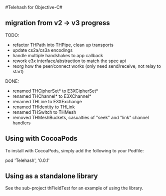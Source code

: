 #Telehash for Objective-C#

## migration from v2 -> v3 progress

TODO:

* refactor THPath into THPipe, clean up transports
* update cs2a/cs3a encodings
* handle multiple handshakes to app callback
* rework e3x interface/abstraction to match the spec api
* reorg how the peer/connect works (only need send/receive, not relay to start)

DONE:

* renamed THCipherSet* to E3XCipherSet*
* renamed THChannel* to E3XChannel*
* renamed THLine to E3XExchange
* renamed THIdentity to THLink
* renamed THSwitch to THMesh
* removed THMeshBuckets, casualties of "seek" and "link" channel handlers


Using with CocoaPods
--------------------

To install with CocoaPods, simply add the following to your Podfile:

pod 'Telehash', '0.0.1'

Using as a standalone library
-----------------------------

See the sub-project thFieldTest for an example of using the library.
